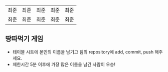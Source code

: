 <table>
      <tbody>
        <tr>
          <td>최준</td>
          <td>최준</td>
          <td>최준</td>
          <td>최준</td>
          <td>최준</td>
        </tr>
        <tr>
					<td>최준</td>
          <td>최준</td>
          <td>최준</td>
          <td>최준</td>
          <td>최준</td>
        </tr>
      </tbody>
</table>

## 땅따먹기 게임

- 테이블 시트에 본인의 이름을 남기고 팀의 repository에 add, commit, push 해주세요.
- 제한시간 5분 이후에 가장 많은 이름을 남긴 사람이 우승!
